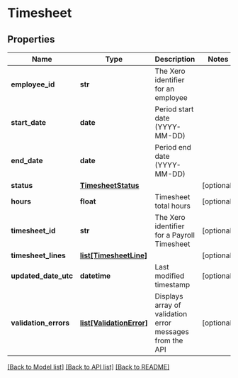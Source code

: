 # Timesheet

## Properties
Name | Type | Description | Notes
------------ | ------------- | ------------- | -------------
**employee_id** | **str** | The Xero identifier for an employee | 
**start_date** | **date** | Period start date (YYYY-MM-DD) | 
**end_date** | **date** | Period end date (YYYY-MM-DD) | 
**status** | [**TimesheetStatus**](TimesheetStatus.md) |  | [optional] 
**hours** | **float** | Timesheet total hours | [optional] 
**timesheet_id** | **str** | The Xero identifier for a Payroll Timesheet | [optional] 
**timesheet_lines** | [**list[TimesheetLine]**](TimesheetLine.md) |  | [optional] 
**updated_date_utc** | **datetime** | Last modified timestamp | [optional] 
**validation_errors** | [**list[ValidationError]**](ValidationError.md) | Displays array of validation error messages from the API | [optional] 

[[Back to Model list]](../README.md#documentation-for-models) [[Back to API list]](../README.md#documentation-for-api-endpoints) [[Back to README]](../README.md)


